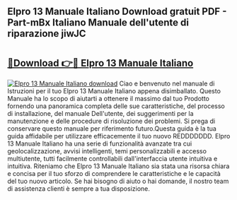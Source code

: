 ## Elpro 13 Manuale Italiano Download gratuit PDF - Part-mBx Italiano Manuale dell'utente di riparazione jiwJC

# <h2><a href="http://dffkiq.blite.top/?on=Elpro+13+Manuale+Italiano">🔗Download 👉🔴 Elpro 13 Manuale Italiano</a></h2>

[![Elpro 13 Manuale Italiano download](https://i.imgur.com/lujVjoI.png)](http://dffkiq.blite.top/?on=Elpro+13+Manuale+Italiano)
Ciao e benvenuto nel manuale di Istruzioni per il tuo Elpro 13 Manuale Italiano appena disimballato. Questo Manuale ha lo scopo di aiutarti a ottenere il massimo dal tuo Prodotto fornendo una panoramica completa delle sue caratteristiche, del processo di installazione, del manuale Dell'utente, dei suggerimenti per la manutenzione e delle procedure di risoluzione dei problemi. Si prega di conservare questo manuale per riferimento futuro.Questa guida è la tua guida affidabile per utilizzare efficacemente il tuo nuovo REDDDDDDD. Elpro 13 Manuale Italiano ha una serie di funzionalità avanzate tra cui geolocalizzazione, avvisi intelligenti, temi personalizzabili e accesso multiutente, tutti facilmente controllabili dall'interfaccia utente intuitiva e intuitiva. Riteniamo che Elpro 13 Manuale Italiano sia stata una risorsa chiara e concisa per il tuo sforzo di comprendere le caratteristiche e le capacità del tuo nuovo articolo. Se hai bisogno di aiuto o hai domande, il nostro team di assistenza clienti è sempre a tua disposizione.
